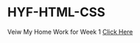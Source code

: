 # HYF-HTML-CSS
Veiw My Home Work for Week 1 <a href="https://abdulrauf84.github.io/HYF-HTML-CSS/week1/">Click Here</a>
